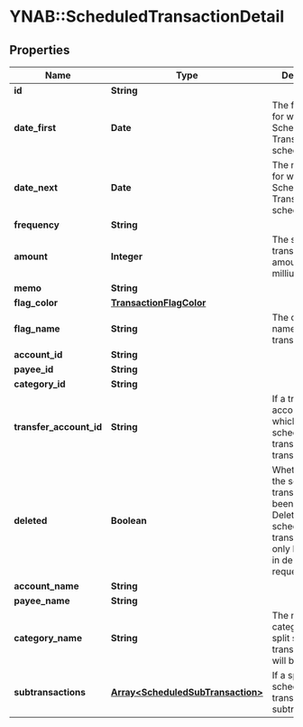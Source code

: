 # YNAB::ScheduledTransactionDetail

## Properties

| Name | Type | Description | Notes |
| ---- | ---- | ----------- | ----- |
| **id** | **String** |  |  |
| **date_first** | **Date** | The first date for which the Scheduled Transaction was scheduled. |  |
| **date_next** | **Date** | The next date for which the Scheduled Transaction is scheduled. |  |
| **frequency** | **String** |  |  |
| **amount** | **Integer** | The scheduled transaction amount in milliunits format |  |
| **memo** | **String** |  | [optional] |
| **flag_color** | [**TransactionFlagColor**](TransactionFlagColor.md) |  | [optional] |
| **flag_name** | **String** | The customized name of a transaction flag | [optional] |
| **account_id** | **String** |  |  |
| **payee_id** | **String** |  | [optional] |
| **category_id** | **String** |  | [optional] |
| **transfer_account_id** | **String** | If a transfer, the account_id which the scheduled transaction transfers to | [optional] |
| **deleted** | **Boolean** | Whether or not the scheduled transaction has been deleted.  Deleted scheduled transactions will only be included in delta requests. |  |
| **account_name** | **String** |  |  |
| **payee_name** | **String** |  | [optional] |
| **category_name** | **String** | The name of the category.  If a split scheduled transaction, this will be &#39;Split&#39;. | [optional] |
| **subtransactions** | [**Array&lt;ScheduledSubTransaction&gt;**](ScheduledSubTransaction.md) | If a split scheduled transaction, the subtransactions. |  |

